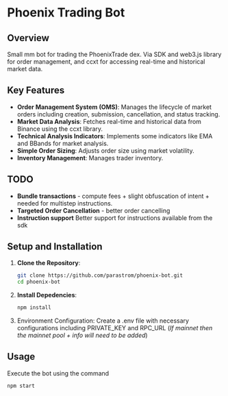 # Phoenix Trading Bot

## Overview

Small mm bot for trading the PhoenixTrade dex.  Via SDK and web3.js library for order management, and ccxt for accessing real-time and historical market data.

## Key Features

- **Order Management System (OMS)**: Manages the lifecycle of market orders including creation, submission, cancellation, and status tracking.
- **Market Data Analysis**: Fetches real-time and historical data from Binance using the ccxt library.
- **Technical Analysis Indicators**: Implements some indicators like EMA and BBands for market analysis.
- **Simple Order Sizing**: Adjusts order size using market volatility.
- **Inventory Management**: Manages trader inventory.

## TODO

- **Bundle transactions** - compute fees +  slight obfuscation of intent + needed for multistep instructions.
- **Targeted Order Cancellation** - better order cancelling
- **Instruction support** Better support for instructions available from the sdk

## Setup and Installation

1. **Clone the Repository**:

   ```sh
   git clone https://github.com/parastrom/phoenix-bot.git
   cd phoenix-bot
   ```

2. **Install Depedencies**:

    ```sh
    npm install
    ```

3. Environment Configuration:
Create a .env file with necessary configurations including PRIVATE_KEY and RPC_URL (*If mainnet then the mainnet pool + info will need to be added*)

## Usage

Execute the bot using the command

```sh
npm start
```
